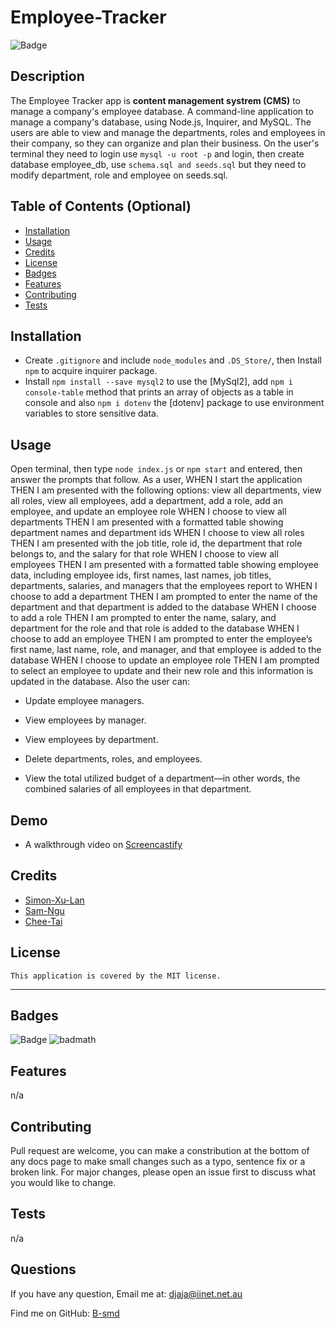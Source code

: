 # Employee-Tracker

  ![Badge](https://img.shields.io/badge/License-MIT-blue.svg)

## Description

The Employee Tracker app is **content management systrem (CMS)** to manage a company's employee database. A command-line application to manage a company's database, using Node.js, Inquirer, and MySQL. The users are able to view and manage the departments, roles and employees in their company, so they can organize and plan their business. On the user's terminal they need to login use `mysql -u root -p` and login, then create database employee_db, use `schema.sql and seeds.sql` but they need to modify department, role and employee on seeds.sql.

## Table of Contents (Optional)

- [Installation](#installation)
- [Usage](#usage)
- [Credits](#credits)
- [License](#license)
- [Badges](#badges)
- [Features](#features)
- [Contributing](#contributing)
- [Tests](#tests)

## Installation
- Create `.gitignore` and include `node_modules` and `.DS_Store/`, then Install `npm` to acquire inquirer package. 
- Install `npm install --save mysql2` to use the [MySql2], add `npm i console-table` method that prints an array of objects as a table in console and also `npm i dotenv` the [dotenv] package to use environment variables to store sensitive data.


## Usage

Open terminal, then type `node index.js` or `npm start` and entered, then answer the prompts that follow.
As a user, WHEN I start the application
THEN I am presented with the following options: view all departments, view all roles, view all employees, add a department, add a role, add an employee, and update an employee role
WHEN I choose to view all departments
THEN I am presented with a formatted table showing department names and department ids
WHEN I choose to view all roles
THEN I am presented with the job title, role id, the department that role belongs to, and the salary for that role
WHEN I choose to view all employees
THEN I am presented with a formatted table showing employee data, including employee ids, first names, last names, job titles, departments, salaries, and managers that the employees report to
WHEN I choose to add a department
THEN I am prompted to enter the name of the department and that department is added to the database
WHEN I choose to add a role
THEN I am prompted to enter the name, salary, and department for the role and that role is added to the database
WHEN I choose to add an employee
THEN I am prompted to enter the employee’s first name, last name, role, and manager, and that employee is added to the database
WHEN I choose to update an employee role
THEN I am prompted to select an employee to update and their new role and this information is updated in the database.
Also the user can:

* Update employee managers.

* View employees by manager.

* View employees by department.

* Delete departments, roles, and employees.

* View the total utilized budget of a department&mdash;in other words, the combined salaries of all employees in that department.



## Demo

- A walkthrough video on [Screencastify](https://drive.google.com/file/d/1VsD51oFTYQh9YmbeghLuB1HGBdEMqj--/view)

## Credits

- [Simon-Xu-Lan](https://github.com/Simon-Xu-Lan)
- [Sam-Ngu](https://github.com/sam-ngu)
- [Chee-Tai](https://github.com/cupacheeno)

## License
    This application is covered by the MIT license.

---
## Badges
![Badge](https://img.shields.io/badge/License-MIT-blue.svg)
![badmath](https://img.shields.io/github/languages/top/lernantino/badmath)

## Features
n/a

## Contributing
Pull request are welcome, you can make a constribution at the bottom of any docs page to make small changes such as a typo, sentence fix or a broken link. For major changes, please open an issue first to discuss what you would like to change.

## Tests

n/a

## Questions

If you have any question, Email me at: djaja@iinet.net.au 

Find me on GitHub: [B-smd](https://github.com/B-smd)   



